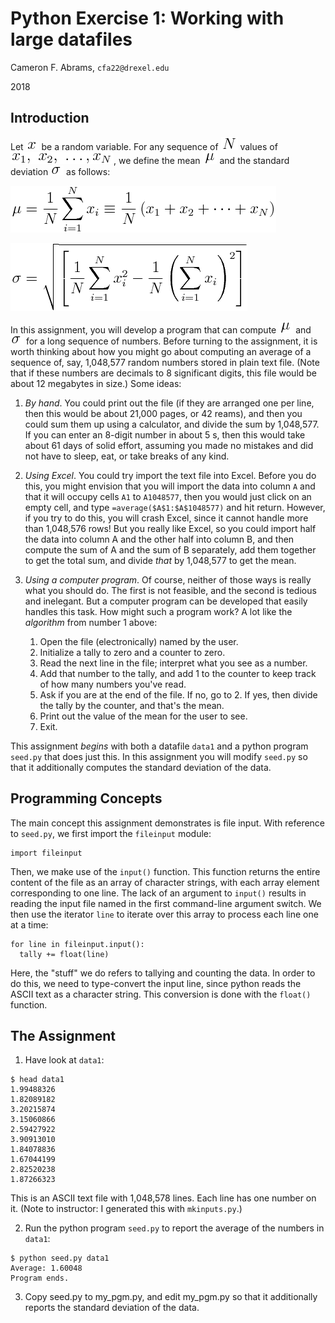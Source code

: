 # Python Exercise 1:  Working with large datafiles

Cameron F. Abrams, `cfa22@drexel.edu`

2018

## Introduction

Let ![x](.README-images/x.png) be a random variable.  For any sequence
of ![N](.README-images/N.png) values of ![xseq](.README-images/xseq.png), 
we define the mean ![mu](.README-images/mu.png) and the standard deviation 
![sigma](.README-images/sigma.png) as follows:

![mean](.README-images/mean.png)
 
![stdev](.README-images/stdev.png)

In this assignment, you will develop a program that can compute 
![mu](.README-images/mu.png) and ![sigma](.README-images/sigma.png)
for a long sequence of numbers.  Before turning to the assignment,
it is worth thinking about how you might go about computing an average
of a sequence of, say, 1,048,577 random numbers stored in plain text file.
(Note that if these numbers are decimals to 8 significant digits, this file
would be about 12 megabytes in size.)  Some ideas:

1. _By hand_.  You could print out the file (if they are arranged one per line, then this would be about 21,000 pages, or 42 reams), and
then you could sum them up using a calculator, and divide the sum by 1,048,577.  If 
you can enter an 8-digit number in about 5 s, then this would take about 61 days
of solid effort, assuming you made no mistakes and did not have to sleep, eat, or take breaks of any kind.

2. _Using Excel_.  You could try import the text file into Excel.  Before you do this, you might envision
that you will import the data into column `A` and that it will occupy cells 
`A1` to `A1048577`, then you would just click on an empty cell, and type
`=average($A$1:$A$1048577)` and hit return.  However, if you try to do this, you will crash Excel, since
it cannot handle more than 1,048,576 rows!  But you really like Excel, so you could import half
the data into column A and the other half into column B, and then compute the sum of A and the sum of B
separately, add them together to get the total sum, and divide _that_ by 1,048,577 to get the mean.

3. _Using a computer program_.  Of course, neither of those ways is really what you should do. The first is
not feasible, and the second is tedious and inelegant.  But a computer program can be developed that easily 
handles this task.  How might such a program work?  A lot like the _algorithm_ from number 1 above:

   1.  Open the file (electronically) named by the user.
   2.  Initialize a tally to zero and a counter to zero.
   3.  Read the next line in the file; interpret what you see as a number.
   4.  Add that number to the tally, and add 1 to the counter to keep track of how many numbers you've read.
   5.  Ask if you are at the end of the file.  If no, go to 2.  If yes, then divide the tally by the counter, and that's the mean.
   6.  Print out the value of the mean for the user to see.
   7.  Exit.

This assignment _begins_ with both a datafile `data1` and a python program `seed.py` that does just this.  In this assignment
you will modify `seed.py` so that it additionally computes the standard deviation of the data.

## Programming Concepts

The main concept this assignment demonstrates is file input.  With reference to `seed.py`, we first import the `fileinput` module:
```
import fileinput
```

Then, we make use of the `input()` function.  This function returns the entire content of the file as an array of character strings, with each
array element corresponding to one line.  The lack of an argument to `input()`
results in reading the input file named in the first command-line argument switch.  We then use the iterator `line` to iterate over this array
to process each line one at a time:
```
for line in fileinput.input():
  tally += float(line)
```

Here, the "stuff" we do refers to tallying and counting the data.  In order to do this, we need to type-convert the input line, since python
reads the ASCII text as a character string.  This conversion is done with the `float()` function. 

## The Assignment

1. Have look at `data1`:
```
$ head data1
1.99488326
1.82089182
3.20215874
3.15060866
2.59427922
3.90913010
1.84078836
1.67044199
2.82520238
1.87266323
```
This is an ASCII text file with 1,048,578 lines.
Each line has one number on it. (Note to instructor:  I generated this with `mkinputs.py`.)

2. Run the python program `seed.py` to report the average of the numbers in `data1`:
```
$ python seed.py data1
Average: 1.60048
Program ends.
```

3. Copy seed.py to my_pgm.py, and edit my_pgm.py 
so that it additionally reports the standard deviation 
of the data.

